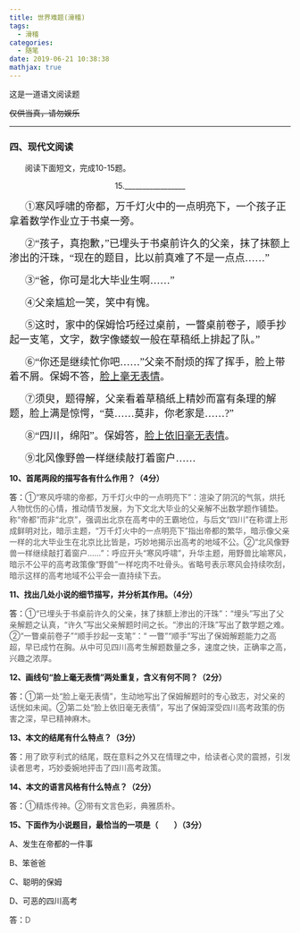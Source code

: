 ```yaml
---
title: 世界难题(滑稽)
tags:
  - 滑稽
categories:
  - 随笔
date: 2019-06-21 10:38:38
mathjax: true
---
```

这是一道语文阅读题

~~仅供当真，请勿娱乐~~

<!-- more -->

---

### 四、现代文阅读
　　阅读下面短文，完成10-15题。

<center>15._________________</center>

　　<font face="楷体" size=4>①寒风呼啸的帝都，万千灯火中的一点明亮下，一个孩子正拿着数学作业立于书桌一旁。</font>

　　<font face="楷体" size=4>②“孩子，真抱歉，”已埋头于书桌前许久的父亲，抹了抹额上渗出的汗珠，“现在的题目，比以前真难了不是一点点……”</font>

　　<font face="楷体" size=4>③“爸，你可是北大毕业生啊……”</font>

　　<font face="楷体" size=4>④父亲尴尬一笑，笑中有愧。</font>

　　<font face="楷体" size=4>⑤这时，家中的保姆恰巧经过桌前，一瞥桌前卷子，顺手抄起一支笔，文字，数字像蝼蚁一般在草稿纸上排起了队。”</font>

　　<font face="楷体" size=4>⑥“你还是继续忙你吧……”父亲不耐烦的挥了挥手，脸上带着不屑。保姆不答，<u>脸上毫无表情</u>。</font>

　　<font face="楷体" size=4>⑦须臾，题得解，父亲看着草稿纸上精妙而富有条理的解题，脸上满是惊愕，“莫……莫非，你老家是……?”</font>

　　<font face="楷体" size=4>⑧“四川，绵阳”。保姆答，<u>脸上依旧毫无表情</u>。</font>

　　<font face="楷体" size=4>⑨北风像野兽一样继续敲打着窗户……</font>


**10、首尾两段的描写各有什么作用？（4分）**

答：<font color="#5A5A5A">①“寒风呼啸的帝都，万千灯火中的一点明亮下”：渲染了阴沉的气氛，烘托人物忧伤的心情，推动情节发展，为下文北大毕业的父亲解不出数学题作铺垫。称“帝都”而非“北京”，强调出北京在高考中的王霸地位，与后文“四川”在称谓上形成鲜明对比，暗示主题，“万千灯火中的一点明亮下”指出帝都的繁华，暗示像父亲一样的北大毕业生在北京比比皆是，巧妙地揭示出高考的地域不公。②“北风像野兽一样继续敲打着窗户……”：呼应开头“寒风呼啸”，升华主题，用野兽比喻寒风，暗示不公平的高考政策像“野兽”一样吃肉不吐骨头。省略号表示寒风会持续吹刮，暗示这样的高考地域不公平会一直持续下去。</font>

**11、找出几处小说的细节描写，并分析其作用。（4分）**

答：<font color="#5A5A5A">①“已埋头于书桌前许久的父亲，抹了抹额上渗出的汗珠”：“埋头”写出了父亲解题之认真，“许久”写出父亲解题时间之长。“渗出的汗珠”写出了数学题之难。②“一瞥桌前卷子”“顺手抄起一支笔”：“ 一瞥”“顺手”写出了保姆解题能力之高超，早已成竹在胸。从中可见四川高考生解题数量之多，速度之快，正确率之高，兴趣之浓厚。</font>

**12、画线句“脸上毫无表情”两处重复，含义有何不同？（2分）**

答：<font color="#5A5A5A">①第一处“脸上毫无表情”，生动地写出了保姆解题时的专心致志，对父亲的话恍如未闻。②第二处“脸上依旧毫无表情”，写出了保姆深受四川高考政策的伤害之深，早已精神麻木。</font>

**13、本文的结尾有什么特点？（3分）**

答：<font color="#5A5A5A">用了欧亨利式的结尾，既在意料之外又在情理之中，给读者心灵的震撼，引发读者思考，巧妙委婉地抨击了四川高考政策。</font>

**14、本文的语言风格有什么特点？（2分）**

答：<font color="#5A5A5A">①精炼传神。②带有文言色彩，典雅质朴。</font>

**15、下面作为小说题目，最恰当的一项是（　　）（3分）**

A、发生在帝都的一件事

B、笨爸爸

C、聪明的保姆

D、可恶的四川高考

答：<font color="#5A5A5A">D</font>